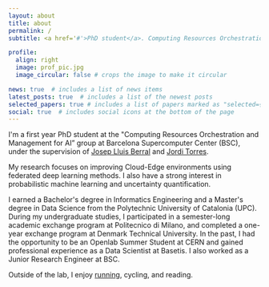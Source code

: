 ```yaml
---
layout: about
title: about
permalink: /
subtitle: <a href='#'>PhD student</a>. Computing Resources Orchestration and Management for AI group. [Barcelona Supercomputing Center](https://www.bsc.es/)

profile:
  align: right
  image: prof_pic.jpg
  image_circular: false # crops the image to make it circular

news: true  # includes a list of news items
latest_posts: true  # includes a list of the newest posts
selected_papers: true # includes a list of papers marked as "selected={true}"
social: true  # includes social icons at the bottom of the page
---
```


I'm a first year PhD student at the "Computing Resources Orchestration and Management for AI” group at Barcelona Supercomputer Center (BSC), under the supervision of [Josep Lluis Berral](https://www.berralgarcia.com/) and [Jordi Torres](https://torres.ai/).

My research focuses on improving Cloud-Edge environments using federated deep learning methods. I also have a strong interest in probabilistic machine learning and uncertainty quantification.

I earned a Bachelor's degree in Informatics Engineering and a Master's degree in Data Science from the Polytechnic University of Catalonia (UPC). During my undergraduate studies, I participated in a semester-long academic exchange program at Politecnico di Milano, and completed a one-year exchange program at Denmark Technical University. In the past, I had the opportunity to be an Openlab Summer Student at CERN and gained professional experience as a Data Scientist at Basetis. I also worked as a Junior Research Engineer at BSC.

Outside of the lab, I enjoy [running](https://www.strava.com/athletes/44816409), cycling, and reading.